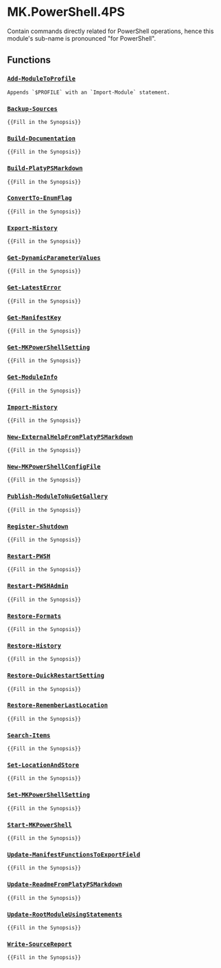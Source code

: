 # MK.PowerShell.4PS

Contain commands directly related for PowerShell operations, hence this module's sub-name is pronounced
"for PowerShell".

## Functions

### [```Add-ModuleToProfile```](https://github.com/marckassay/MK.PowerShell.4PS/blob/master/docs/Add-ModuleToProfile.md)

    Appends `$PROFILE` with an `Import-Module` statement.
 
### [```Backup-Sources```](https://github.com/marckassay/MK.PowerShell.4PS/blob/master/docs/Backup-Sources.md)

    {{Fill in the Synopsis}}
 
### [```Build-Documentation```](https://github.com/marckassay/MK.PowerShell.4PS/blob/master/docs/Build-Documentation.md)

    {{Fill in the Synopsis}}
 
### [```Build-PlatyPSMarkdown```](https://github.com/marckassay/MK.PowerShell.4PS/blob/master/docs/Build-PlatyPSMarkdown.md)

    {{Fill in the Synopsis}}
 
### [```ConvertTo-EnumFlag```](https://github.com/marckassay/MK.PowerShell.4PS/blob/master/docs/ConvertTo-EnumFlag.md)

    {{Fill in the Synopsis}}
 
### [```Export-History```](https://github.com/marckassay/MK.PowerShell.4PS/blob/master/docs/Export-History.md)

    {{Fill in the Synopsis}}
 
### [```Get-DynamicParameterValues```](https://github.com/marckassay/MK.PowerShell.4PS/blob/master/docs/Get-DynamicParameterValues.md)

    {{Fill in the Synopsis}}
 
### [```Get-LatestError```](https://github.com/marckassay/MK.PowerShell.4PS/blob/master/docs/Get-LatestError.md)

    {{Fill in the Synopsis}}
 
### [```Get-ManifestKey```](https://github.com/marckassay/MK.PowerShell.4PS/blob/master/docs/Get-ManifestKey.md)

    {{Fill in the Synopsis}}
 
### [```Get-MKPowerShellSetting```](https://github.com/marckassay/MK.PowerShell.4PS/blob/master/docs/Get-MKPowerShellSetting.md)

    {{Fill in the Synopsis}}
 
### [```Get-ModuleInfo```](https://github.com/marckassay/MK.PowerShell.4PS/blob/master/docs/Get-ModuleInfo.md)

    {{Fill in the Synopsis}}
 
### [```Import-History```](https://github.com/marckassay/MK.PowerShell.4PS/blob/master/docs/Import-History.md)

    {{Fill in the Synopsis}}
 
### [```New-ExternalHelpFromPlatyPSMarkdown```](https://github.com/marckassay/MK.PowerShell.4PS/blob/master/docs/New-ExternalHelpFromPlatyPSMarkdown.md)

    {{Fill in the Synopsis}}
 
### [```New-MKPowerShellConfigFile```](https://github.com/marckassay/MK.PowerShell.4PS/blob/master/docs/New-MKPowerShellConfigFile.md)

    {{Fill in the Synopsis}}
 
### [```Publish-ModuleToNuGetGallery```](https://github.com/marckassay/MK.PowerShell.4PS/blob/master/docs/Publish-ModuleToNuGetGallery.md)

    {{Fill in the Synopsis}}
 
### [```Register-Shutdown```](https://github.com/marckassay/MK.PowerShell.4PS/blob/master/docs/Register-Shutdown.md)

    {{Fill in the Synopsis}}
 
### [```Restart-PWSH```](https://github.com/marckassay/MK.PowerShell.4PS/blob/master/docs/Restart-PWSH.md)

    {{Fill in the Synopsis}}
 
### [```Restart-PWSHAdmin```](https://github.com/marckassay/MK.PowerShell.4PS/blob/master/docs/Restart-PWSHAdmin.md)

    {{Fill in the Synopsis}}
 
### [```Restore-Formats```](https://github.com/marckassay/MK.PowerShell.4PS/blob/master/docs/Restore-Formats.md)

    {{Fill in the Synopsis}}
 
### [```Restore-History```](https://github.com/marckassay/MK.PowerShell.4PS/blob/master/docs/Restore-History.md)

    {{Fill in the Synopsis}}
 
### [```Restore-QuickRestartSetting```](https://github.com/marckassay/MK.PowerShell.4PS/blob/master/docs/Restore-QuickRestartSetting.md)

    {{Fill in the Synopsis}}
 
### [```Restore-RememberLastLocation```](https://github.com/marckassay/MK.PowerShell.4PS/blob/master/docs/Restore-RememberLastLocation.md)

    {{Fill in the Synopsis}}
 
### [```Search-Items```](https://github.com/marckassay/MK.PowerShell.4PS/blob/master/docs/Search-Items.md)

    {{Fill in the Synopsis}}
 
### [```Set-LocationAndStore```](https://github.com/marckassay/MK.PowerShell.4PS/blob/master/docs/Set-LocationAndStore.md)

    {{Fill in the Synopsis}}
 
### [```Set-MKPowerShellSetting```](https://github.com/marckassay/MK.PowerShell.4PS/blob/master/docs/Set-MKPowerShellSetting.md)

    {{Fill in the Synopsis}}
 
### [```Start-MKPowerShell```](https://github.com/marckassay/MK.PowerShell.4PS/blob/master/docs/Start-MKPowerShell.md)

    {{Fill in the Synopsis}}
 
### [```Update-ManifestFunctionsToExportField```](https://github.com/marckassay/MK.PowerShell.4PS/blob/master/docs/Update-ManifestFunctionsToExportField.md)

    {{Fill in the Synopsis}}
 
### [```Update-ReadmeFromPlatyPSMarkdown```](https://github.com/marckassay/MK.PowerShell.4PS/blob/master/docs/Update-ReadmeFromPlatyPSMarkdown.md)

    {{Fill in the Synopsis}}
 
### [```Update-RootModuleUsingStatements```](https://github.com/marckassay/MK.PowerShell.4PS/blob/master/docs/Update-RootModuleUsingStatements.md)

    {{Fill in the Synopsis}}
 
### [```Write-SourceReport```](https://github.com/marckassay/MK.PowerShell.4PS/blob/master/docs/Write-SourceReport.md)

    {{Fill in the Synopsis}}



